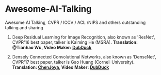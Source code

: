 # Awesome-AI-Talking
Awesome AI Talking, CVPR / ICCV / ACL /NIPS and others outstanding talking and sharing.
1. Deep Residual Learning for Image Recognition, also known as 'ResNet', CVPR'16 best paper, talker is Kaiming He (MSRA).
**Translation: @Tianhao Wu, Video Maker: [DubDuck](https://github.com/DubDuck "DubDuck's Github")**

2. Densely Connected Convolutional Networks, also known as 'DenseNet', CVPR'17 best paper, talker is Gao Huang (Cornell University).
**Translation: [ChenJoya](https://github.com/ChenJoya "ChenJoya's Github"), Video Maker: [DubDuck](https://github.com/DubDuck "DubDuck's Github")**
